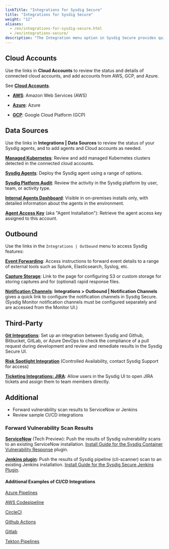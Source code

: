 ```yaml
---
linkTitle: "Integrations for Sysdig Secure"
title: "Integrations for Sysdig Secure"
weight: "12"
aliases:
  - /en/integrations-for-sysdig-secure.html
  - /en/integrations-secure/
description: "The Integration menu option in Sysdig Secure provides quick-link access to multiple types of integrations: connectable data sources, outbound services such as event forwarding, and third-party integrations such  Jira or Git."
---
```


## Cloud Accounts

Use the links in **Cloud Accounts** to review the status and details of connected cloud accounts, and add accounts from AWS, GCP, and Azure. 

See [**Cloud Accounts**](/en/cloud-accounts/).

- [**AWS**](/en/cloud-accounts-aws): Amazon Web Services (AWS)

- [**Azure**](/en/cloud-accounts-azure): Azure

- [**GCP**](/en/cloud-accounts-gcp): Google Cloud Platform (GCP)

## Data Sources

Use the links in **Integrations | Data Sources** to review the status of your Sysdig agents, and to add agents and Cloud accounts as needed.

[**Managed Kubernetes**](/en/managed-kubernetes/): Review and add managed Kubernetes clusters detected in the connected cloud accounts. 

[**Sysdig Agents**](/en/sysdig-agents/): Deploy the Sysdig agent using a range of options.

[**Sysdig Platform Audit**](/en/platform-audit): Review the activity in the Sysdig platform by user, team, or activity type.

[**Internal Agents Dashboard**](/en/internal-agents-dash): Visible in on-premises installs only, with detailed information about the agents in the environment.

**[Agent Access Key](/en/agent-access-key)** (aka "Agent Installation"): Retrieve the agent access key assigned to this account.

## Outbound

Use the links in the  `Integrations | Outbound` menu to access Sysdig features:

[**Event Forwarding**](/en/event-forwarding/): Access instructions to forward event details to a range of external tools such as Splunk,  Elasticsearch, Syslog, etc. 

**[Capture Storage](/en/docs/administration/administration-settings/storage-configure-options-for-capture-files/)**: Link to the page for configuring S3 or custom storage for storing captures and for (optional) rapid response files. 

**[Notification Channels](/en/docs/administration/administration-settings/notifications-management/set-up-notification-channels/#set-up-notification-channels)**: **Integrations > Outbound | Notification Channels** gives a quick link to configure the notification channels in Sysdig Secure. (Sysdig Monitor notification channels must be configured separately and are accessed from the Monitor UI.)

## Third-Party

**[Git Integrations](/en/docs/sysdig-secure/iac-security/git-iac-scanning/)**: Set up an integration between Sysdig and Github, Bitbucket, GitLab, or Azure DevOps to check the compliance of a pull request during development and review and remediate results in the Sysdig Secure UI. 

**[Risk Spotlight Integration](/en/docs/sysdig-secure/integrations-for-sysdig-secure/risk-spotlight-integrations/)** (Controlled Availability, contact Sysdig Support for access)

**[Ticketing Integrations: JIRA](/en/docs/administration/administration-settings/ticketing-integration/jira-ticketing/)**: Allow users in the Sysdig UI to open JIRA tickets and assign them to team members directly.

## Additional

* Forward vulnerability scan results to ServiceNow or Jenkins
* Review sample CI/CD integrations 

### Forward Vulnerability Scan Results

**[ServiceNow](https://store.servicenow.com/sn_appstore_store.do#!/store/home)** (Tech Preview): Push the results of Sysdig vulnerability scans to an existing ServiceNow installation. [Install Guide for the Sysdig Container Vulnerability Response](https://store.servicenow.com/sn_appstore_store.do#!/store/application/11f6170f87a55110a9b74339dabb3538?referer=%2Fstore%2Fsearch%3Flistingtype%3Dallintegrations%25253Bancillary_app%25253Bcertified_apps%25253Bcontent%25253Bindustry_solution%25253Boem%25253Butility%25253Btemplate%26q%3Dsysdig&sl=sh) plugin. 

**[Jenkins plugin](/en/jenkins-integrate-new-vuln)**: Push the results of Sysdig pipeline (cli-scanner) scan to an existing Jenkins installation. [Install Guide for the Sysdig Secure Jenkins Plugin](https://plugins.jenkins.io/sysdig-secure/). 

#### Additional Examples of CI/CD Integrations 

[Azure Pipelines](https://sysdig.com/blog/image-scanning-azure-pipelines/)

[AWS Codepipeline](https://sysdig.com/blog/image-scanning-aws-codepipeline-codebuild/)

[CircleCI](https://sysdig.com/blog/image-scanning-circleci/)

[Github Actions](https://sysdig.com/blog/image-scanning-github-actions/)

[Gitlab](https://sysdig.com/blog/gitlab-ci-cd-image-scanning/)

[Tekton Pipelines](https://sysdig.com/blog/securing-tekton-pipelines-openshift/)



